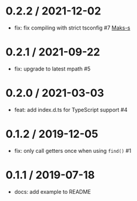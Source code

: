 0.2.2 / 2021-12-02
==================
 * fix: fix compiling with strict tsconfig #7 [Maks-s](https://github.com/Maks-s)

0.2.1 / 2021-09-22
==================
 * fix: upgrade to latest mpath #5

0.2.0 / 2021-03-03
==================
 * feat: add index.d.ts for TypeScript support #4

0.1.2 / 2019-12-05
==================
 * fix: only call getters once when using `find()` #1

0.1.1 / 2019-07-18
==================
 * docs: add example to README
